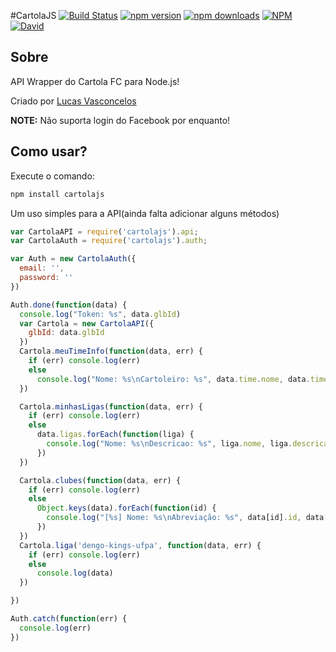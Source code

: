 #CartolaJS  [![Build Status](https://img.shields.io/travis/lucaslg26/cartolajs.svg)](https://travis-ci.org/lucaslg26/cartolajs) [![npm version](http://img.shields.io/npm/v/cartolajs.svg)](https://npmjs.org/package/cartolajs) [![npm downloads](https://img.shields.io/npm/dm/cartolajs.svg)](https://npmjs.org/package/cartolajs) [![NPM](https://img.shields.io/npm/l/cartolajs.svg)](https://github.com/lucaslg26/cartolajs/blob/master/LICENSE.md) [![David](https://img.shields.io/david/lucaslg26/cartolajs.svg)](https://david-dm.org/lucaslg26/cartolajs)

## Sobre

API Wrapper do Cartola FC para Node.js!

Criado por [Lucas Vasconcelos](https://github.com/lucaslg26)

**NOTE:** Não suporta login do Facebook por enquanto!

## Como usar?
Execute o comando:

``` javascript
npm install cartolajs
```
Um uso simples para a API(ainda falta adicionar alguns métodos)

```javascript
var CartolaAPI = require('cartolajs').api;
var CartolaAuth = require('cartolajs').auth;

var Auth = new CartolaAuth({
  email: '',
  password: ''
})

Auth.done(function(data) {
  console.log("Token: %s", data.glbId)
  var Cartola = new CartolaAPI({
    glbId: data.glbId
  })
  Cartola.meuTimeInfo(function(data, err) {
    if (err) console.log(err)
    else
      console.log("Nome: %s\nCartoleiro: %s", data.time.nome, data.time.nome_cartola)
  })

  Cartola.minhasLigas(function(data, err) {
    if (err) console.log(err)
    else
      data.ligas.forEach(function(liga) {
        console.log("Nome: %s\nDescricao: %s", liga.nome, liga.descricao)
      })
  })

  Cartola.clubes(function(data, err) {
    if (err) console.log(err)
    else
      Object.keys(data).forEach(function(id) {
        console.log("[%s] Nome: %s\nAbreviação: %s", data[id].id, data[id].nome, data[id].abreviacao);
      })
  })
  Cartola.liga('dengo-kings-ufpa', function(data, err) {
    if (err) console.log(err)
    else
      console.log(data)
  })

})

Auth.catch(function(err) {
  console.log(err)
})
```
